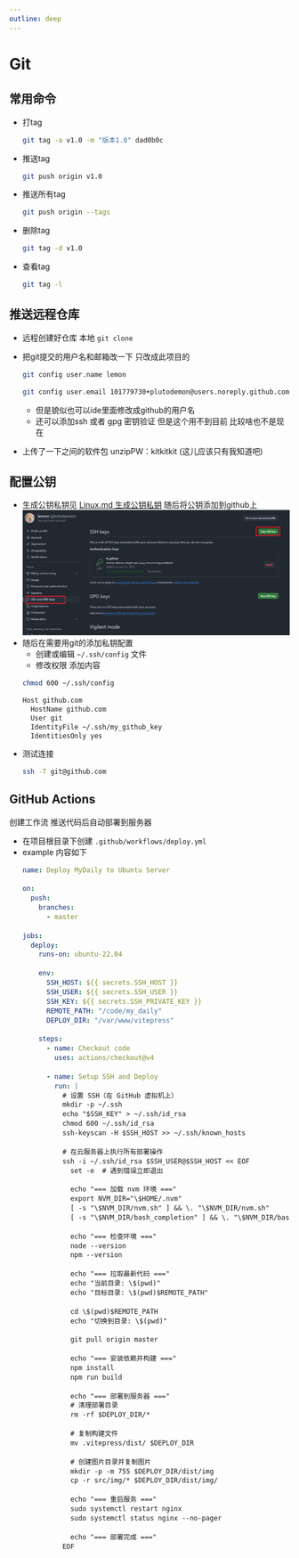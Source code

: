 ```yaml
---
outline: deep
---
```


# Git

## 常用命令

- 打tag
  ```bash
  git tag -a v1.0 -m "版本1.0" dad0b0c
  ```
- 推送tag
  ```bash
  git push origin v1.0
  ```
- 推送所有tag
  ```bash
  git push origin --tags
  ```
- 删除tag
  ```bash
  git tag -d v1.0
  ```
- 查看tag
  ```bash
  git tag -l
  ```

## 推送远程仓库

- 远程创建好仓库 本地 `git clone`
- 把git提交的用户名和邮箱改一下 只改成此项目的
  ``` bash
  git config user.name lemon
  ```

  ``` bash
  git config user.email 101779730+plutodemon@users.noreply.github.com
  ```

    - 但是貌似也可以ide里面修改成github的用户名
    - 还可以添加ssh 或者 gpg 密钥验证 但是这个用不到目前 比较啥也不是现在

- 上传了一下之间的软件包 unzipPW：kitkitkit (这儿应该只有我知道吧)

## 配置公钥

- 生成公钥私钥见 [Linux.md 生成公钥私钥](Linux.md#生成公钥私钥)
  随后将公钥添加到github上
  ![添加公钥](../img/github_add_ssh.png)
- 随后在需要用git的添加私钥配置
    - 创建或编辑 `~/.ssh/config` 文件
    - 修改权限 添加内容
  ```bash
  chmod 600 ~/.ssh/config
  ```
  ```text
  Host github.com
    HostName github.com
    User git
    IdentityFile ~/.ssh/my_github_key
    IdentitiesOnly yes
  ```
- 测试连接
  ```bash
  ssh -T git@github.com
    ```

## GitHub Actions

创建工作流 推送代码后自动部署到服务器

- 在项目根目录下创建 `.github/workflows/deploy.yml`
- example 内容如下
  ```yaml
  name: Deploy MyDaily to Ubuntu Server
    
  on:
    push:
      branches:
        - master
    
  jobs:
    deploy:
      runs-on: ubuntu-22.04
    
      env:
        SSH_HOST: ${{ secrets.SSH_HOST }}
        SSH_USER: ${{ secrets.SSH_USER }}
        SSH_KEY: ${{ secrets.SSH_PRIVATE_KEY }}
        REMOTE_PATH: "/code/my_daily"
        DEPLOY_DIR: "/var/www/vitepress"
    
      steps:
        - name: Checkout code
          uses: actions/checkout@v4
    
        - name: Setup SSH and Deploy
          run: |
            # 设置 SSH（在 GitHub 虚拟机上）
            mkdir -p ~/.ssh
            echo "$SSH_KEY" > ~/.ssh/id_rsa
            chmod 600 ~/.ssh/id_rsa
            ssh-keyscan -H $SSH_HOST >> ~/.ssh/known_hosts
    
            # 在云服务器上执行所有部署操作
            ssh -i ~/.ssh/id_rsa $SSH_USER@$SSH_HOST << EOF
              set -e  # 遇到错误立即退出
    
              echo "=== 加载 nvm 环境 ==="
              export NVM_DIR="\$HOME/.nvm"
              [ -s "\$NVM_DIR/nvm.sh" ] && \. "\$NVM_DIR/nvm.sh"
              [ -s "\$NVM_DIR/bash_completion" ] && \. "\$NVM_DIR/bash_completion"
    
              echo "=== 检查环境 ==="
              node --version
              npm --version
    
              echo "=== 拉取最新代码 ==="
              echo "当前目录: \$(pwd)"
              echo "目标目录: \$(pwd)$REMOTE_PATH"
    
              cd \$(pwd)$REMOTE_PATH
              echo "切换到目录: \$(pwd)"
    
              git pull origin master
    
              echo "=== 安装依赖并构建 ==="
              npm install
              npm run build
    
              echo "=== 部署到服务器 ==="
              # 清理部署目录
              rm -rf $DEPLOY_DIR/*
    
              # 复制构建文件
              mv .vitepress/dist/ $DEPLOY_DIR
    
              # 创建图片目录并复制图片
              mkdir -p -m 755 $DEPLOY_DIR/dist/img
              cp -r src/img/* $DEPLOY_DIR/dist/img/
    
              echo "=== 重启服务 ==="
              sudo systemctl restart nginx
              sudo systemctl status nginx --no-pager
    
              echo "=== 部署完成 ==="
            EOF
  ```